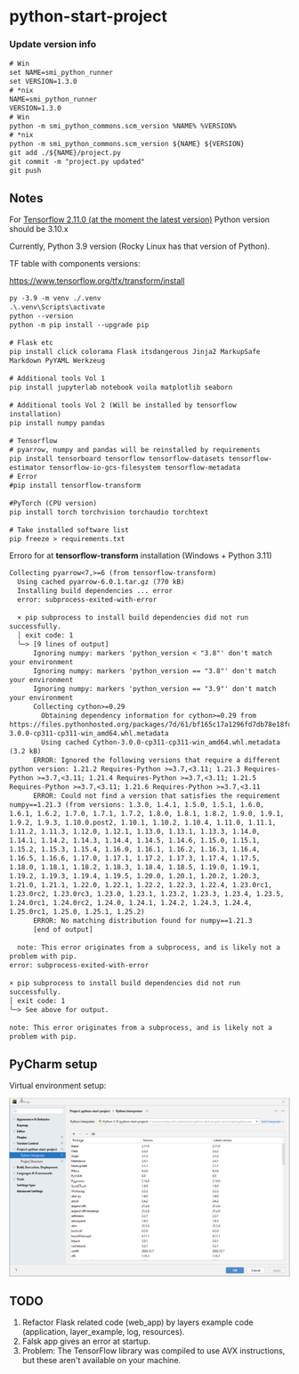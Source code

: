 # python-start-project

### Update version info

```shell
# Win
set NAME=smi_python_runner
set VERSION=1.3.0
# *nix
NAME=smi_python_runner
VERSION=1.3.0
# Win
python -m smi_python_commons.scm_version %NAME% %VERSION%
# *nix
python -m smi_python_commons.scm_version ${NAME} ${VERSION}
git add ./${NAME}/project.py
git commit -m "project.py updated"
git push
```

## Notes

For [Tensorflow 2.11.0 (at the moment the latest version)](https://pypi.org/project/tensorflow/) Python version should
be 3.10.x

Currently, Python 3.9 version (Rocky Linux has that version of Python).

TF table with components versions:

https://www.tensorflow.org/tfx/transform/install

```shell
py -3.9 -m venv ./.venv
.\.venv\Scripts\activate
python --version
python -m pip install --upgrade pip

# Flask etc
pip install click colorama Flask itsdangerous Jinja2 MarkupSafe Markdown PyYAML Werkzeug

# Additional tools Vol 1
pip install jupyterlab notebook voila matplotlib seaborn

# Additional tools Vol 2 (Will be installed by tensorflow installation)
pip install numpy pandas

# Tensorflow
# pyarrow, numpy and pandas will be reinstalled by requirements
pip install tensorboard tensorflow tensorflow-datasets tensorflow-estimator tensorflow-io-gcs-filesystem tensorflow-metadata
# Error
#pip install tensorflow-transform

#PyTorch (CPU version)
pip install torch torchvision torchaudio torchtext

# Take installed software list
pip freeze > requirements.txt
```

Erroro for at **tensorflow-transform** installation (Windows + Python 3.11)

```
Collecting pyarrow<7,>=6 (from tensorflow-transform)
  Using cached pyarrow-6.0.1.tar.gz (770 kB)
  Installing build dependencies ... error
  error: subprocess-exited-with-error

  × pip subprocess to install build dependencies did not run successfully.
  │ exit code: 1
  ╰─> [9 lines of output]
      Ignoring numpy: markers 'python_version < "3.8"' don't match your environment
      Ignoring numpy: markers 'python_version == "3.8"' don't match your environment
      Ignoring numpy: markers 'python_version == "3.9"' don't match your environment
      Collecting cython>=0.29
        Obtaining dependency information for cython>=0.29 from https://files.pythonhosted.org/packages/7d/61/bf165c17a1296fd7db78e18fd8cbb157ab04060ec58d34ff319424af3e2d/Cython-3.0.0-cp311-cp311-win_amd64.whl.metadata
        Using cached Cython-3.0.0-cp311-cp311-win_amd64.whl.metadata (3.2 kB)
      ERROR: Ignored the following versions that require a different python version: 1.21.2 Requires-Python >=3.7,<3.11; 1.21.3 Requires-Python >=3.7,<3.11; 1.21.4 Requires-Python >=3.7,<3.11; 1.21.5 Requires-Python >=3.7,<3.11; 1.21.6 Requires-Python >=3.7,<3.11
      ERROR: Could not find a version that satisfies the requirement numpy==1.21.3 (from versions: 1.3.0, 1.4.1, 1.5.0, 1.5.1, 1.6.0, 1.6.1, 1.6.2, 1.7.0, 1.7.1, 1.7.2, 1.8.0, 1.8.1, 1.8.2, 1.9.0, 1.9.1, 1.9.2, 1.9.3, 1.10.0.post2, 1.10.1, 1.10.2, 1.10.4, 1.11.0, 1.11.1, 1.11.2, 1.11.3, 1.12.0, 1.12.1, 1.13.0, 1.13.1, 1.13.3, 1.14.0, 1.14.1, 1.14.2, 1.14.3, 1.14.4, 1.14.5, 1.14.6, 1.15.0, 1.15.1, 1.15.2, 1.15.3, 1.15.4, 1.16.0, 1.16.1, 1.16.2, 1.16.3, 1.16.4, 1.16.5, 1.16.6, 1.17.0, 1.17.1, 1.17.2, 1.17.3, 1.17.4, 1.17.5, 1.18.0, 1.18.1, 1.18.2, 1.18.3, 1.18.4, 1.18.5, 1.19.0, 1.19.1, 1.19.2, 1.19.3, 1.19.4, 1.19.5, 1.20.0, 1.20.1, 1.20.2, 1.20.3, 1.21.0, 1.21.1, 1.22.0, 1.22.1, 1.22.2, 1.22.3, 1.22.4, 1.23.0rc1, 1.23.0rc2, 1.23.0rc3, 1.23.0, 1.23.1, 1.23.2, 1.23.3, 1.23.4, 1.23.5, 1.24.0rc1, 1.24.0rc2, 1.24.0, 1.24.1, 1.24.2, 1.24.3, 1.24.4, 1.25.0rc1, 1.25.0, 1.25.1, 1.25.2)
      ERROR: No matching distribution found for numpy==1.21.3
      [end of output]

  note: This error originates from a subprocess, and is likely not a problem with pip.
error: subprocess-exited-with-error

× pip subprocess to install build dependencies did not run successfully.
│ exit code: 1
╰─> See above for output.

note: This error originates from a subprocess, and is likely not a problem with pip.

```

## PyCharm setup

Virtual environment setup:

![img.png](docs/pycharm-venv.png)

## TODO

1. Refactor Flask related code (web_app) by layers example code (application, layer_example, log, resources).
2. Falsk app gives an error at startup.
3. Problem: The TensorFlow library was compiled to use AVX instructions, but these aren't available on your machine.

